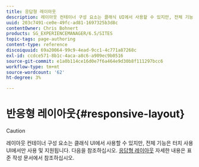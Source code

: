 ```yaml
---
title: 응답형 레이아웃
description: 레이아웃 컨테이너 구성 요소는 클래식 UI에서 사용할 수 있지만, 전체 기능은 터치 사용 UI에서만 사용 및 지원됩니다.
uuid: 203c7491-ce0e-49fc-ad81-1697325b3d8c
contentOwner: Chris Bohnert
products: SG_EXPERIENCEMANAGER/6.5/SITES
topic-tags: page-authoring
content-type: reference
discoiquuid: 69a20064-99c9-4ead-9cc1-4c771a87268c
exl-id: ccdce571-8b1c-4aca-a8c6-a909ec9b0516
source-git-commit: e1a0b114ce16d0e7f6a464e9d30b8f111297bcc6
workflow-type: tm+mt
source-wordcount: '62'
ht-degree: 3%

---
```


# 반응형 레이아웃{#responsive-layout}

>[!CAUTION]
>
>레이아웃 컨테이너 구성 요소는 클래식 UI에서 사용할 수 있지만, 전체 기능은 터치 사용 UI에서만 사용 및 지원됩니다. 다음을 참조하십시오. [응답형 레이아웃](/help/sites-authoring/responsive-layout.md) 자세한 내용은 표준 작성 문서에서 참조하십시오.
